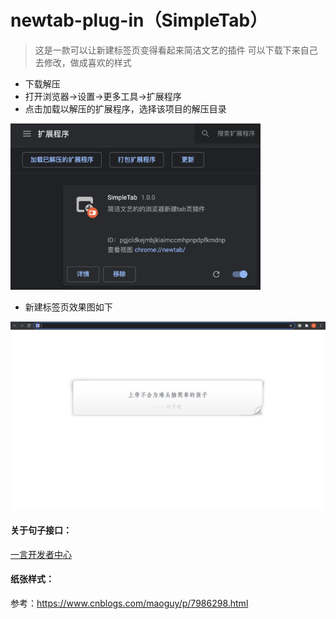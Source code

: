 # newtab-plug-in（SimpleTab）

>这是一款可以让新建标签页变得看起来简洁文艺的插件
>可以下载下来自己去修改，做成喜欢的样式

- 下载解压
- 打开浏览器->设置->更多工具->扩展程序
- 点击加载以解压的扩展程序，选择该项目的解压目录

 <img src="https://github.com/BoringBlue/newtab-plug-in/blob/main/img/guide01.jpg" width="400"/>

- 新建标签页效果图如下

 <img src="https://github.com/BoringBlue/newtab-plug-in/blob/main/img/guide02.jpg" width="520"/><br/>

#### 关于句子接口：

[一言开发者中心](https://developer.hitokoto.cn/sentence/)

#### 纸张样式：

参考：https://www.cnblogs.com/maoguy/p/7986298.html

